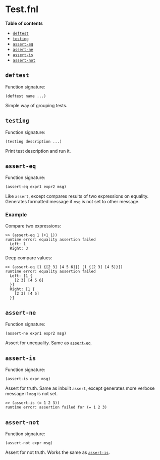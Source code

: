 # Test.fnl

**Table of contents**

- [`deftest`](#deftest)
- [`testing`](#testing)
- [`assert-eq`](#assert-eq)
- [`assert-ne`](#assert-ne)
- [`assert-is`](#assert-is)
- [`assert-not`](#assert-not)

## `deftest`
Function signature:

```
(deftest name ...)
```

Simple way of grouping tests.

## `testing`
Function signature:

```
(testing description ...)
```

Print test description and run it.

## `assert-eq`
Function signature:

```
(assert-eq expr1 expr2 msg)
```

Like `assert`, except compares results of two expressions on equality.
Generates formatted message if `msg` is not set to other message.

### Example
Compare two expressions:

``` fennel
>> (assert-eq 1 (+1 1))
runtime error: equality assertion failed
  Left: 1
  Right: 3
```

Deep compare values:

``` fennel
>> (assert-eq [1 {[2 3] [4 5 6]}] [1 {[2 3] [4 5]}])
runtime error: equality assertion failed
  Left: [1 {
    [2 3] [4 5 6]
  }]
  Right: [1 {
    [2 3] [4 5]
  }]
```

## `assert-ne`
Function signature:

```
(assert-ne expr1 expr2 msg)
```

Assert for unequality.  Same as [`assert-eq`](#assert-eq).

## `assert-is`
Function signature:

```
(assert-is expr msg)
```

Assert for truth. Same as inbuilt `assert`, except generates more
  verbose message if `msg` is not set.

``` fennel
>> (assert-is (= 1 2 3))
runtime error: assertion failed for (= 1 2 3)
```

## `assert-not`
Function signature:

```
(assert-not expr msg)
```

Assert for not truth. Works the same as [`assert-is`](#assert-is).


<!-- Generated with Fenneldoc 0.0.5
     https://gitlab.com/andreyorst/fenneldoc -->
